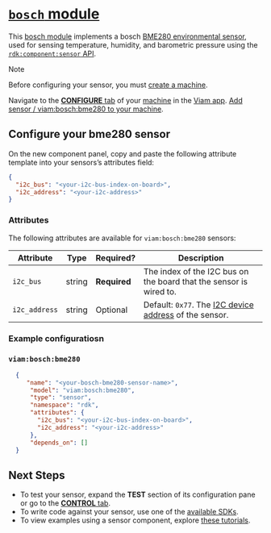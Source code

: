 # [`bosch` module](https://github.com/viam-modules/bosch)

This [bosch module](https://app.viam.com/module/viam/bosch) implements a bosch [BME280 environmental sensor](https://www.adafruit.com/product/2652), used for sensing temperature, humidity, and barometric pressure using the [`rdk:component:sensor` API](https://docs.viam.com/appendix/apis/components/sensor/).

> [!NOTE]
> Before configuring your sensor, you must [create a machine](https://docs.viam.com/cloud/machines/#add-a-new-machine).


Navigate to the [**CONFIGURE** tab](https://docs.viam.com/configure/) of your [machine](https://docs.viam.com/fleet/machines/) in the [Viam app](https://app.viam.com/).
[Add sensor / viam:bosch:bme280 to your machine](https://docs.viam.com/configure/#components).

## Configure your bme280 sensor

On the new component panel, copy and paste the following attribute template into your sensors’s attributes field:

```json
{
  "i2c_bus": "<your-i2c-bus-index-on-board>",
  "i2c_address": "<your-i2c-address>"
}
```

### Attributes

The following attributes are available for `viam:bosch:bme280` sensors:

| Attribute | Type | Required? | Description |
| --------- | ---- | --------- | ----------  |
| `i2c_bus` | string | **Required** | The index of the I2C bus on the board that the sensor is wired to. |
| `i2c_address` | string | Optional | Default: `0x77`. The [I2C device address](https://learn.adafruit.com/i2c-addresses/overview) of the sensor. |

### Example configuratiosn

### `viam:bosch:bme280`
```json
  {
     "name": "<your-bosch-bme280-sensor-name>",
      "model": "viam:bosch:bme280",
      "type": "sensor",
      "namespace": "rdk",
      "attributes": {
        "i2c_bus": "<your-i2c-bus-index-on-board>",
        "i2c_address": "<your-i2c-address>"
      },
      "depends_on": []
  }
```

## Next Steps
- To test your sensor, expand the **TEST** section of its configuration pane or go to the [**CONTROL** tab](https://docs.viam.com/fleet/control/).
- To write code against your sensor, use one of the [available SDKs](https://docs.viam.com/sdks/).
- To view examples using a sensor component, explore [these tutorials](https://docs.viam.com/tutorials/).
